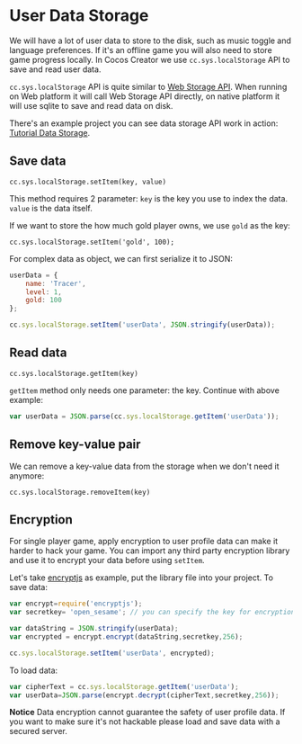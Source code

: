 # User Data Storage

We will have a lot of user data to store to the disk, such as music toggle and language preferences. If it's an offline game you will also need to store game progress locally. In Cocos Creator we use `cc.sys.localStorage` API to save and read user data.

`cc.sys.localStorage` API is quite similar to [Web Storage API](http://devdocs.io/dom/storage). When running on Web platform it will call Web Storage API directly, on native platform it will use sqlite to save and read data on disk.

There's an example project you can see data storage API work in action: [Tutorial Data Storage](https://github.com/cocos-creator/tutorial-storage).

## Save data

`cc.sys.localStorage.setItem(key, value)`

This method requires 2 parameter: `key` is the key you use to index the data. `value` is the data itself.

If we want to store the how much gold player owns, we use `gold` as the key:

`cc.sys.localStorage.setItem('gold', 100);`

For complex data as object, we can first serialize it to JSON:

```js
userData = {
    name: 'Tracer',
    level: 1,
    gold: 100
};

cc.sys.localStorage.setItem('userData', JSON.stringify(userData));
```

## Read data

`cc.sys.localStorage.getItem(key)`

`getItem` method only needs one parameter: the key. Continue with above example:

```js
var userData = JSON.parse(cc.sys.localStorage.getItem('userData'));
```

## Remove key-value pair

We can remove a key-value data from the storage when we don't need it anymore:

`cc.sys.localStorage.removeItem(key)`


## Encryption

For single player game, apply encryption to user profile data can make it harder to hack your game. You can import any third party encryption library and use it to encrypt your data before using `setItem`.

Let's take [encryptjs](https://www.npmjs.com/package/encryptjs) as example, put the library file into your project. To save data:

```js
var encrypt=require('encryptjs');
var secretkey= 'open_sesame'; // you can specify the key for encryption, beware for web game it's visible on client side!

var dataString = JSON.stringify(userData);
var encrypted = encrypt.encrypt(dataString,secretkey,256);

cc.sys.localStorage.setItem('userData', encrypted);
```

To load data:

```js
var cipherText = cc.sys.localStorage.getItem('userData');
var userData=JSON.parse(encrypt.decrypt(cipherText,secretkey,256));
```

**Notice** Data encryption cannot guarantee the safety of user profile data. If you want to make sure it's not hackable please load and save data with a secured server.
